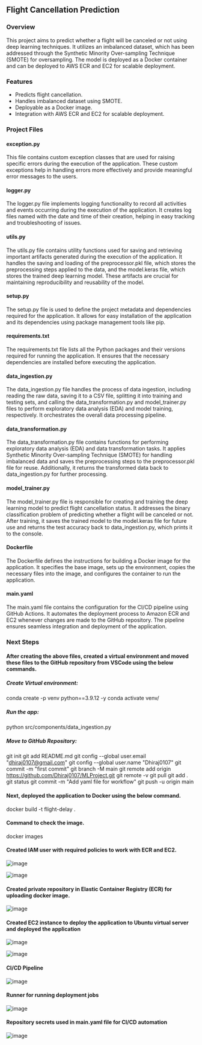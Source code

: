 ## Flight Cancellation Prediction


### Overview

This project aims to predict whether a flight will be canceled or not using deep learning techniques. It utilizes an imbalanced dataset, which has been addressed through the Synthetic Minority Over-sampling Technique (SMOTE) for oversampling. The model is deployed as a Docker container and can be deployed to AWS ECR and EC2 for scalable deployment.


### Features

- Predicts flight cancellation.
- Handles imbalanced dataset using SMOTE.
- Deployable as a Docker image.
- Integration with AWS ECR and EC2 for scalable deployment.


### Project Files

#### exception.py

This file contains custom exception classes that are used for raising specific errors during the execution of the application. These custom exceptions help in handling errors more effectively and provide meaningful error messages to the users.

#### logger.py

The logger.py file implements logging functionality to record all activities and events occurring during the execution of the application. It creates log files named with the date and time of their creation, helping in easy tracking and troubleshooting of issues.

#### utils.py

The utils.py file contains utility functions used for saving and retrieving important artifacts generated during the execution of the application. It handles the saving and loading of the preprocessor.pkl file, which stores the preprocessing steps applied to the data, and the model.keras file, which stores the trained deep learning model. These artifacts are crucial for maintaining reproducibility and reusability of the model.

#### setup.py

The setup.py file is used to define the project metadata and dependencies required for the application. It allows for easy installation of the application and its dependencies using package management tools like pip.

#### requirements.txt

The requirements.txt file lists all the Python packages and their versions required for running the application. It ensures that the necessary dependencies are installed before executing the application.

#### data_ingestion.py

The data_ingestion.py file handles the process of data ingestion, including reading the raw data, saving it to a CSV file, splitting it into training and testing sets, and calling the data_transformation.py and model_trainer.py files to perform exploratory data analysis (EDA) and model training, respectively. It orchestrates the overall data processing pipeline.

#### data_transformation.py

The data_transformation.py file contains functions for performing exploratory data analysis (EDA) and data transformation tasks. It applies Synthetic Minority Over-sampling Technique (SMOTE) for handling imbalanced data and saves the preprocessing steps to the preprocessor.pkl file for reuse. Additionally, it returns the transformed data back to data_ingestion.py for further processing.

#### model_trainer.py

The model_trainer.py file is responsible for creating and training the deep learning model to predict flight cancellation status. It addresses the binary classification problem of predicting whether a flight will be canceled or not. After training, it saves the trained model to the model.keras file for future use and returns the test accuracy back to data_ingestion.py, which prints it to the console.

#### Dockerfile

The Dockerfile defines the instructions for building a Docker image for the application. It specifies the base image, sets up the environment, copies the necessary files into the image, and configures the container to run the application.

#### main.yaml

The main.yaml file contains the configuration for the CI/CD pipeline using GitHub Actions. It automates the deployment process to Amazon ECR and EC2 whenever changes are made to the GitHub repository. The pipeline ensures seamless integration and deployment of the application.


### Next Steps

#### After creating the above files, created a virtual environment and moved these files to the GitHub repository from VSCode using the below commands.

##### Create Virtual environment:
conda create -p venv python==3.9.12 -y
conda activate venv/

##### Run the app:
python src/components/data_ingestion.py

##### Move to GitHub Repository:
git init
git add README.md
git config --global user.email "dhiraj0107@gmail.com"
git config --global user.name "Dhiraj0107"
git commit -m "first commit"
git branch -M main
git remote add origin https://github.com/Dhiraj0107/MLProject.git
git remote -v
git pull
git add .
git status
git commit -m "Add yaml file for workflow"
git push -u origin main

#### Next, deployed the application to Docker using the below command.
docker build -t flight-delay .

#### Command to check the image.
docker images

#### Created IAM user with required policies to work with ECR and EC2.

![image](https://github.com/Dhiraj0107/MLProject/assets/118677714/f25998f7-fb42-4512-ad12-e84f2f7cadb2)

![image](https://github.com/Dhiraj0107/MLProject/assets/118677714/607e4331-4ae6-4be0-bd58-4b5a3dffdee2)

#### Created private repository in Elastic Container Registry (ECR) for uploading docker image.

![image](https://github.com/Dhiraj0107/MLProject/assets/118677714/eae2694e-5a85-45fc-baa9-4360ab9a84d3)

#### Created EC2 instance to deploy the application to Ubuntu virtual server and deployed the application

![image](https://github.com/Dhiraj0107/MLProject/assets/118677714/a3b7f043-8a92-4975-9506-d6377896e4f4)

![image](https://github.com/Dhiraj0107/MLProject/assets/118677714/58c9e87d-99f6-4e71-aeb5-e193b32ab188)

#### CI/CD Pipeline

![image](https://github.com/Dhiraj0107/MLProject/assets/118677714/8c079991-e36a-451f-b7b0-8924c9637ea0)

#### Runner for running deployment jobs

![image](https://github.com/Dhiraj0107/MLProject/assets/118677714/dfe913f8-b4a7-44f9-a31c-334139c459d7)

#### Repository secrets used in main.yaml file for CI/CD automation

![image](https://github.com/Dhiraj0107/MLProject/assets/118677714/172b6ffc-a132-4524-b3e0-aa0bdd125fa0)




